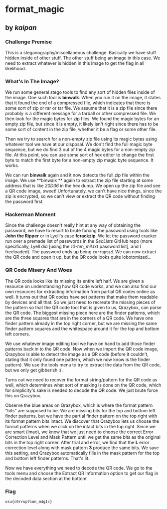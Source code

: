 # format_magic

## by *kaipan*

### Challenge Premise

This is a steganography/miscellaneous challenge. Basically we have stuff hidden inside of other stuff. The other stuff being an image in this case. We need to extract whatever is hidden in this image to get the flag in all likelihood.

### What's In The Image?

We run some general stego tools to find any sort of hidden files inside of the image. One such tool is **binwalk**. When you run it on the image, it states that it found the end of a compressed file, which indicates that there is some sort of zip or rar or tar file. We assume that it is a zip file since there probably is a different message for a tarball or other compressed file. We then look for the magic bytes for zip files. We found the magic bytes for an empty zip file, but since it is empty, it likely isn't right since there has to be some sort of content in the zip file, whether it be a flag or some other file.

Then we try to search for a non-empty zip file using its magic bytes using whatever tool we have at our disposal. We don't find the full magic byte sequence, but we do find 3 out of the 4 magic bytes for a non-empty zip file. At this point, you can use some sort of hex editor to change the first byte to match the first byte for a non-empty zip magic byte sequence. It works.

We can run **binwalk** again and it now detects the full zip file within the image. We use **binwalk ** again to extract the zip file starting at some address that is like *20D36* in the hex dump. We open up the zip file and see a QR code image, sweet! Unfortunately, we can't have nice things, since the zip is encrypted, so we can't view or extract the QR code without finding the password first.

### Hackerman Moment

Since the challenge doesn't really hint at any way of obtaining the password, we have to resort to brute forcing the password using tools like **John the Ripper** or in Lyell's case **fcrackzip**. We let the password cracker run over a premade list of passwords in the *SecLists* GitHub repo (more specifically, Lyell did [using the *10-ten_mil.txt* password list], and I freeloaded). The password ends up being `corrupted`. We can now extract the QR code and open it up, but the QR code looks quite lobotomized...

### QR Code Misery And Woes

The QR code looks like its missing its entire left half. We are given a resource on understanding how QR code works, and we can also find our own resources for extracting information from partial QR codes online as well. It turns out that QR codes have set patterns that make them readable by devices and all that. So we just need to recreate the missing pieces of the pattern so that the QR code tool that is given to us, Qrazybox, can parse the QR code. The biggest missing piece here are the finder patterns, which are the three squares that are in the corners of a QR code. We have one finder pattern already in the top right corner, but we are missing the same finder pattern squares and the whitespace around it for the top and bottom left corners.

We use whatever image editing tool we have on hand to add those finder patterns back in to the QR code. Now when we import the QR code image, Qrazybox is able to detect the image as a QR code (before it couldn't, stating that it only found one pattern, which we now know is the finder pattern). We use the tools menu to try to extract the data from the QR code, but we only get gibberish :(.

Turns out we need to recover the format string/pattern for the QR code as well, which determines what sort of masking is done on the QR code, which for simplicity's sake is needed to decode the QR code. We just brute force this on Qrazybox.

Observe the blue areas on Qrazybox, which is where the format pattern "bits" are supposed to be. We are missing bits for the top and bottom left finder patterns, but we have the partial finder pattern on the top right with its format pattern bits intact. We discover that Qrazybox lets us choose the format patterns when we click on the intact bits in the top right. Since we are smart (lmao), we know that we just need to choose the correct Error Correction Level and Mask Pattern until we get the same bits as the original bits in the top right corner. After trial and error, we find that the **L** error correction level along with mask pattern **3** produce the same bits. We save this setting, and Qrazybox automatically fills in the mask pattern for the top and bottom left finder patterns. That's lit.

Now we have everything we need to decode the QR code. We go to the tools menu and choose the Extract QR Information option to get our flag in the decoded data section at the bottom!

### Flag

`osu{c0rrup7ion_m4g1c}`